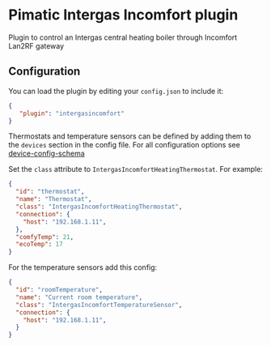 Pimatic Intergas Incomfort plugin
=======================

Plugin to control an Intergas central heating boiler through Incomfort Lan2RF gateway

Configuration
-------------
You can load the plugin by editing your `config.json` to include it:

````json
{ 
   "plugin": "intergasincomfort"
}
````

Thermostats and temperature sensors can be defined by adding them to the `devices` section in the config file.
For all configuration options see [device-config-schema](device-config-schema.coffee)

Set the `class` attribute to `IntergasIncomfortHeatingThermostat`. For example:

```json
{
  "id": "thermostat",
  "name": "Thermostat",
  "class": "IntergasIncomfortHeatingThermostat",
  "connection": {
    "host": "192.168.1.11",
  },
  "comfyTemp": 21,
  "ecoTemp": 17
}
```

For the temperature sensors add this config:

```json
{
  "id": "roomTemperature",
  "name": "Current room temperature",
  "class": "IntergasIncomfortTemperatureSensor",
  "connection": {
    "host": "192.168.1.11",
  }
}
```
